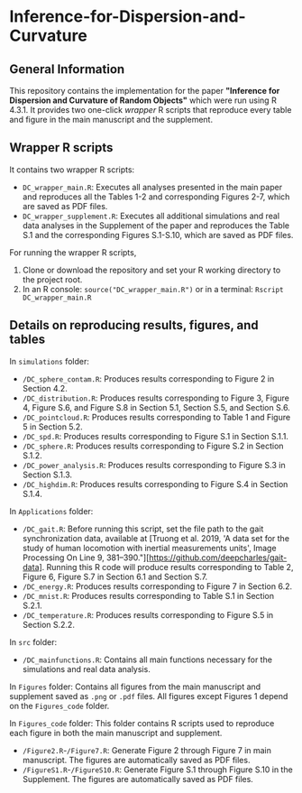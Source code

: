# Inference-for-Dispersion-and-Curvature


## General Information

This repository contains the implementation for the paper **"Inference for Dispersion and Curvature of Random Objects"** which were run using R 4.3.1. It provides two one-click *wrapper* R scripts that reproduce every table and figure in the main manuscript and the supplement.

## Wrapper R scripts

It contains two wrapper R scripts:
*	`DC_wrapper_main.R`: Executes all analyses presented in the main paper and reproduces all the Tables 1-2 and corresponding Figures 2-7, which are saved as PDF files.
*	`DC_wrapper_supplement.R`: Executes all additional simulations and real data analyses in the Supplement of the paper and reproduces the Table S.1 and the corresponding Figures S.1-S.10, which are saved as PDF files.

For running the wrapper R scripts, 
1. Clone or download the repository and set your R working directory to the project root.
2. In an R console: `source("DC_wrapper_main.R")` or in a terminal: `Rscript DC_wrapper_main.R`

## Details on reproducing results, figures, and tables 

In `simulations` folder:
* `/DC_sphere_contam.R`: Produces results corresponding to Figure 2 in Section 4.2.
* `/DC_distribution.R`: Produces results corresponding to Figure 3, Figure 4, Figure S.6, and Figure S.8 in Section 5.1, Section S.5, and Section S.6.
* `/DC_pointcloud.R`: Produces results corresponding to Table 1 and Figure 5 in Section 5.2.
* `/DC_spd.R`: Produces results corresponding to Figure S.1 in Section S.1.1.
* `/DC_sphere.R`: Produces results corresponding to Figure S.2 in Section S.1.2.
* `/DC_power_analysis.R`: Produces results corresponding to Figure S.3 in Section S.1.3.
* `/DC_highdim.R`: Produces results corresponding to Figure S.4 in Section S.1.4.

In `Applications` folder:
* `/DC_gait.R`: Before running this script, set the file path to the gait synchronization data, available at [Truong et al. 2019, 'A data set for the study of human locomotion with inertial measurements units', Image Processing On Line 9, 381–390."][https://github.com/deepcharles/gait-data]. Running this R code will produce results corresponding to Table 2, Figure 6, Figure S.7 in Section 6.1 and Section S.7.
* `/DC_energy.R`: Produces results corresponding to Figure 7 in Section 6.2.
* `/DC_mnist.R`: Produces results corresponding to Table S.1 in Section S.2.1.
* `/DC_temperature.R`: Produces results corresponding to Figure S.5 in Section S.2.2.

In `src` folder: 
* `/DC_mainfunctions.R`: Contains all main functions necessary for the simulations and real data analysis.

In `Figures` folder: Contains all figures from the main manuscript and supplement saved as `.png` or `.pdf` files. All figures except Figures 1 depend on the `Figures_code` folder.

In `Figures_code` folder: This folder contains R scripts used to reproduce each figure in both the main manuscript and supplement.
* `/Figure2.R`-`/Figure7.R`: Generate Figure 2 through Figure 7 in main manuscript. The figures are automatically saved as PDF files.
* `/FigureS1.R`-`/FigureS10.R`: Generate Figure S.1 through Figure S.10 in the Supplement. The figures are automatically saved as PDF files.

